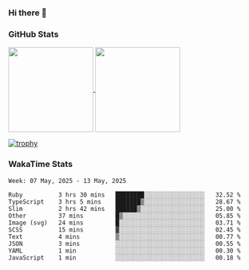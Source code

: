 ### Hi there 👋

### GitHub Stats

<a href="https://github.com/anuraghazra/github-readme-stats">
  <img align="center" height="170px" src="https://github-readme-stats.vercel.app/api/top-langs/?username=tksfjt1024&layout=compact&count_private=true&show_icons=true&show_icons=true&theme=graywhite" />
</a>
<a href="https://github.com/anuraghazra/github-readme-stats">
  <img align="center" height="170px" src="https://github-readme-stats.vercel.app/api?username=tksfjt1024&count_private=true&show_icons=true&show_icons=true&theme=graywhite" />
</a>

[![trophy](https://github-profile-trophy.vercel.app/?username=tksfjt1024)](https://github.com/ryo-ma/github-profile-trophy)

### WakaTime Stats

<!--START_SECTION:waka-->
```text
Week: 07 May, 2025 - 13 May, 2025

Ruby          3 hrs 30 mins   ████████░░░░░░░░░░░░░░░░░   32.52 % 
TypeScript    3 hrs 5 mins    ███████▒░░░░░░░░░░░░░░░░░   28.67 % 
Slim          2 hrs 42 mins   ██████▒░░░░░░░░░░░░░░░░░░   25.00 % 
Other         37 mins         █▒░░░░░░░░░░░░░░░░░░░░░░░   05.85 % 
Image (svg)   24 mins         █░░░░░░░░░░░░░░░░░░░░░░░░   03.71 % 
SCSS          15 mins         ▓░░░░░░░░░░░░░░░░░░░░░░░░   02.45 % 
Text          4 mins          ▒░░░░░░░░░░░░░░░░░░░░░░░░   00.77 % 
JSON          3 mins          ░░░░░░░░░░░░░░░░░░░░░░░░░   00.55 % 
YAML          1 min           ░░░░░░░░░░░░░░░░░░░░░░░░░   00.30 % 
JavaScript    1 min           ░░░░░░░░░░░░░░░░░░░░░░░░░   00.18 % 
```
<!--END_SECTION:waka-->
